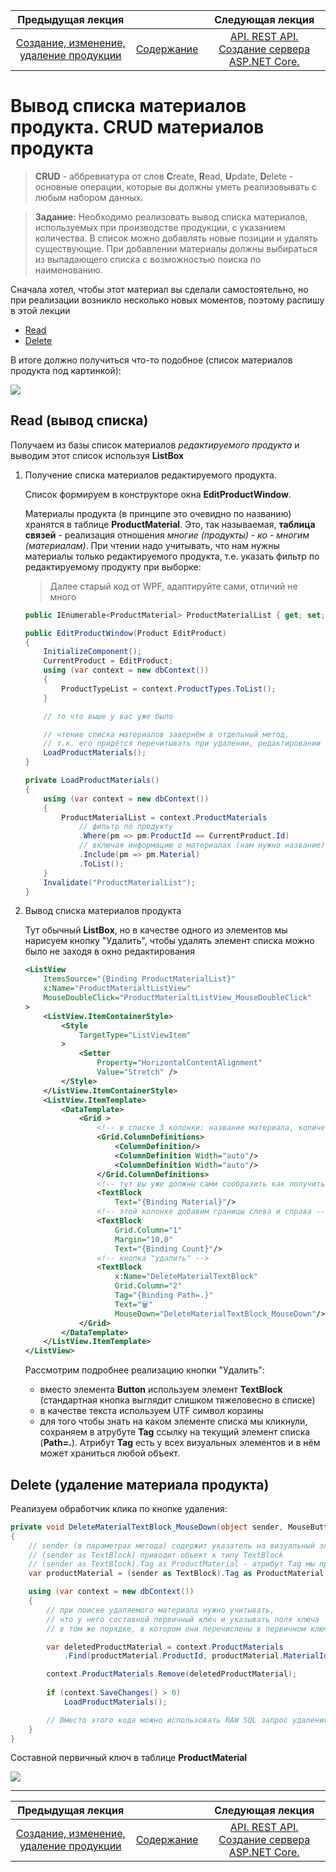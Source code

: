 Предыдущая лекция |  | Следующая лекция
:----------------:|:----------:|:----------------:
[Создание, изменение, удаление продукции](./cs_edit_product2.md) | [Содержание](../readme.md#тема-514-c-и-mysql) | [API. REST API. Создание сервера ASP.NET Core.](./api_asp_net_core.md)

# Вывод списка материалов продукта. CRUD материалов продукта

>**CRUD** - аббревиатура от слов **C**reate, **R**ead, **U**pdate, **D**elete - основные операции, которые вы должны уметь реализовывать с любым набором данных.

>**Задание:**
>Необходимо реализовать вывод списка материалов, используемых при производстве продукции, с указанием количества. В список можно добавлять новые позиции и удалять существующие. При добавлении материалы должны выбираться из выпадающего списка с возможностью поиска по наименованию.

Сначала хотел, чтобы этот материал вы сделали самостоятельно, но при реализации возникло несколько новых моментов, поэтому распишу в этой лекции

* [Read](#read-вывод-списка)
* [Delete](#delete-удаление-материала-продукта)

В итоге должно получиться что-то подобное (список материалов продукта под картинкой):

![](../img/cs008.png)

## Read (вывод списка)

Получаем из базы список материалов *редактируемого продукта* и выводим этот список используя **ListBox**

1. Получение списка материалов редактируемого продукта. 

    Список формируем в конструкторе окна **EditProductWindow**. 
    
    Материалы продукта (в принципе это очевидно по названию) хранятся в таблице **ProductMaterial**. Это, так называемая, **таблица связей**  - реализация отношения *многие (продукты) - ко - многим (материалам)*. При чтении надо учитывать, что нам нужны материалы только редактируемого продукта, т.е. указать фильтр по редактируемому продукту при выборке: 

    >Далее старый код от WPF, адаптируйте сами, отличий не много

    ```cs
    public IEnumerable<ProductMaterial> ProductMaterialList { get; set; }

    public EditProductWindow(Product EditProduct)
    {
        InitializeComponent();
        CurrentProduct = EditProduct;
        using (var context = new dbContext())
        {
            ProductTypeList = context.ProductTypes.ToList();
        }

        // то что выше у вас уже было

        // чтение списка материалов завернём в отдельный метод,
        // т.к. его придётся перечитывать при удалении, редактировании и добавлении   
        LoadProductMaterials();
    }

    private LoadProductMaterials()
    {
        using (var context = new dbContext())
        {
            ProductMaterialList = context.ProductMaterials
                // фильтр по продукту
                .Where(pm => pm.ProductId == CurrentProduct.Id)
                // включая информацию о материалах (нам нужно название)
                .Include(pm => pm.Material)
                .ToList();
        }
        Invalidate("ProductMaterialList");
    }
    ```

1. Вывод списка материалов продукта

    Тут обычный **ListBox**, но в качестве одного из элементов мы нарисуем кнопку "Удалить", чтобы удалять элемент списка можно было не заходя в окно редактирования

    ```xml
    <ListView
        ItemsSource="{Binding ProductMaterialList}"
        x:Name="ProductMaterialtListView" 
        MouseDoubleClick="ProductMaterialtListView_MouseDoubleClick"
    >
        <ListView.ItemContainerStyle>
            <Style 
                TargetType="ListViewItem"
            >
                <Setter 
                    Property="HorizontalContentAlignment"
                    Value="Stretch" />
            </Style>
        </ListView.ItemContainerStyle>
        <ListView.ItemTemplate>
            <DataTemplate>
                <Grid >
                    <!-- в списке 3 колонки: название материала, количество и кнопка удаления -->
                    <Grid.ColumnDefinitions>
                        <ColumnDefinition/>
                        <ColumnDefinition Width="auto"/>
                        <ColumnDefinition Width="auto"/>
                    </Grid.ColumnDefinitions>
                    <!-- тут вы уже должны сами сообразить как получить название материала -->
                    <TextBlock 
                        Text="{Binding Material}"/>
                    <!-- этой колонке добавим границы слева и справа -->
                    <TextBlock     
                        Grid.Column="1" 
                        Margin="10,0"
                        Text="{Binding Count}"/>
                    <!-- кнопка "удалить" -->
                    <TextBlock
                        x:Name="DeleteMaterialTextBlock" 
                        Grid.Column="2"
                        Tag="{Binding Path=.}"
                        Text="🗑" 
                        MouseDown="DeleteMaterialTextBlock_MouseDown"/>
                </Grid>
            </DataTemplate>
        </ListView.ItemTemplate>
    </ListView>
    ```

    Рассмотрим подробнее реализацию кнопки "Удалить":

    - вместо элемента **Button** используем элемент **TextBlock** (стандартная кнопка выглядит слишком тяжеловесно в списке)
    - в качестве текста используем UTF символ корзины 
    - для того чтобы знать на каком элементе списка мы кликнули, сохраняем в атрубуте **Tag** ссылку на текущий элемент списка (**Path=.**). Атрибут **Tag** есть у всех визуальных элементов и в нём может храниться любой объект. 

## Delete (удаление материала продукта)

Реализуем обработчик клика по кнопке удаления:

```cs
private void DeleteMaterialTextBlock_MouseDown(object sender, MouseButtonEventArgs e)
{
    // sender (в параметрах метода) содержит указатель на визуальный элемент, по которому мы кликнули
    // (sender as TextBlock) приводит объект к типу TextBlock
    // (sender as TextBlock).Tag as ProductMaterial - атрибут Tag мы приводим к классу ProductMaterial
    var productMaterial = (sender as TextBlock).Tag as ProductMaterial;

    using (var context = new dbContext())
    {
        // при поиске удаляемого материала нужно учитывать, 
        // что у него составной первичный ключ и указывать поля ключа 
        // в том же порядке, в котором они перечислены в первичном ключе

        var deletedProductMaterial = context.ProductMaterials
            .Find(productMaterial.ProductId, productMaterial.MaterialId);

        context.ProductMaterials.Remove(deletedProductMaterial);
        
        if (context.SaveChanges() > 0)
            LoadProductMaterials();

        // Вместо этого кода можно использовать RAW SQL запрос удаления учитывая, что искать надо по двум ключам
    }
}
```

Составной первичный ключ в таблице **ProductMaterial**

![](../img/cs009.png)

---

Предыдущая лекция |  | Следующая лекция
:----------------:|:----------:|:----------------:
[Создание, изменение, удаление продукции](./cs_edit_product2.md) | [Содержание](../readme.md#тема-514-c-и-mysql) | [API. REST API. Создание сервера ASP.NET Core.](./api_asp_net_core.md)
